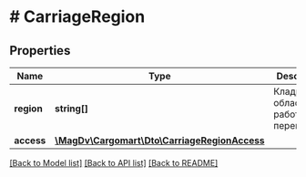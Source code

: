# # CarriageRegion

## Properties

Name | Type | Description | Notes
------------ | ------------- | ------------- | -------------
**region** | **string[]** | Кладр-коды областей работы перевозчика | [optional]
**access** | [**\MagDv\Cargomart\Dto\CarriageRegionAccess**](CarriageRegionAccess.md) |  | [optional]

[[Back to Model list]](../../README.md#models) [[Back to API list]](../../README.md#endpoints) [[Back to README]](../../README.md)
